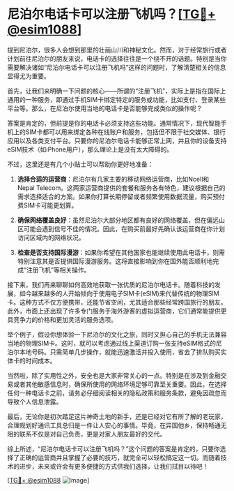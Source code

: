 # 尼泊尔电话卡可以注册飞机吗？[[TG💪+ @esim1088](https://t.me/s/esim1088)]

提到尼泊尔，很多人会想到那里的壮丽山川和神秘文化。然而，对于经常旅行或者计划前往尼泊尔的朋友来说，电话卡的选择往往是一个绕不开的话题。特别是当你需要解决诸如“尼泊尔电话卡可以注册飞机吗”这样的问题时，了解清楚相关的信息显得尤为重要。

首先，让我们来明确一下问题的核心——所谓的“注册飞机”，实际上是指在国际上通用的一种服务，即通过手机SIM卡绑定特定的服务或功能，比如支付、登录某些平台等。那么，在尼泊尔使用当地的电话卡是否能够完成类似的操作呢？

答案是肯定的，但前提是你的电话卡必须支持这些功能。通常情况下，现代智能手机上的SIM卡都可以用来绑定各种在线账户和服务，包括但不限于社交媒体、银行应用以及各类支付平台。只要你的尼泊尔电话卡能够正常上网，并且你的设备支持eSIM技术（如iPhone用户），那么理论上是没有太大障碍的。

不过，这里还是有几个小贴士可以帮助你更好地准备：

1. **选择合适的运营商**：尼泊尔有几家主要的移动网络运营商，比如Ncell和 Nepal Telecom。这两家运营商提供的套餐和服务各有特色，建议根据自己的需求选择适合的方案。如果你打算长期停留或者频繁使用数据流量，购买预付费SIM卡可能更划算。

2. **确保网络覆盖良好**：虽然尼泊尔大部分地区都有良好的网络覆盖，但在偏远山区可能会遇到信号不佳的情况。因此，在购买前最好先确认该运营商在你计划访问区域内的网络状况。

3. **检查是否支持国际漫游**：如果你希望在其他国家也能继续使用此电话卡，则需特别注意其是否提供国际漫游服务。这将直接影响到你在国外能否顺利地完成“注册飞机”等相关操作。

接下来，我们再来聊聊如何高效地获取一张优质的尼泊尔电话卡。随着科技的发展，如今越来越多的人开始倾向于使用电子SIM卡(eSIM)来代替传统的物理SIM卡。这种方式不仅方便携带，还能节省空间，尤其适合那些经常跨国旅行的朋友。此外，市面上还出现了许多专门服务于海外游客的虚拟运营商，它们通常能提供更具竞争力的价格和更加灵活的服务选项。

举个例子，假设你想体验一下尼泊尔的文化之旅，同时又担心自己的手机无法兼容当地的物理SIM卡。这时，就可以考虑通过线上渠道订购一张支持eSIM格式的尼泊尔本地号码。只需简单几步操作，就能迅速激活并投入使用，省去了排队购买实体卡的时间成本。

当然啦，除了实用性之外，安全也是大家非常关心的一点。特别是在涉及到金融交易或者其他敏感信息时，确保所使用的网络环境足够可靠至关重要。因此，在选择任何一种电话卡之前，请务必仔细阅读相关的隐私政策和服务条款，避免因疏忽而导致个人信息泄露。

最后，无论你是初次踏足这片神奇土地的新手，还是已经对它有所了解的老玩家，合理规划好通讯工具总归是一件让人安心的事情。毕竟，在异国他乡，保持畅通无阻的联系不仅是对自己负责，更是对家人朋友最好的交代。

综上所述，“尼泊尔电话卡可以注册飞机吗？”这个问题的答案是肯定的，只要你选择了正确的运营商并且掌握了必要的技巧，就完全可以轻松搞定这一切。而随着技术的进步，未来或许会有更多便捷的方式供我们选择，让我们拭目以待吧！

[[TG💪+ @esim1088](https://t.me/s/esim1088) ![Image](https://i.postimg.cc/4NQfJmqS/Snipaste-2025-05-13-00-14-12.png)]